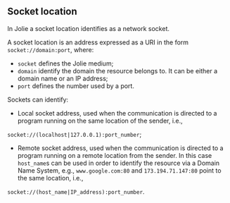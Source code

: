 ## Socket location

In Jolie a socket location identifies as a network socket. 

A socket location is an address expressed as a URI in the form `socket://domain:port`, where:

- `socket` defines the Jolie medium;
- `domain` identify the domain the resource belongs to. It can be either a domain name or an IP address;
- `port` defines the number used by a port.

Sockets can identify:

- Local socket address, used when the communication is directed to a program running on the same location of the sender, i.e., 

`socket://(localhost|127.0.0.1):port_number`;

- Remote socket address, used when the communication is directed to a program running on a remote location from the sender. In this case `host_name`s can be used in order to identify the resource via a Domain Name System, e.g., `www.google.com:80` and `173.194.71.147:80` point to the same location, i.e.,

`socket://(host_name|IP_address):port_number`.
